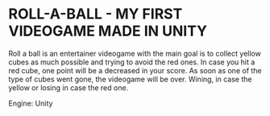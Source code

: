 # ROLL-A-BALL - MY FIRST VIDEOGAME MADE IN UNITY

Roll a ball is an entertainer videogame with the main goal is to collect yellow cubes as much possible and trying to avoid the red ones. 
In case you hit a red cube, one point will be a decreased in your score. 
As soon as one of the type of cubes went gone, the videogame will be over.
Wining, in case the yellow or losing in case the red one.

Engine: Unity
